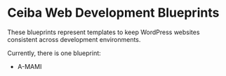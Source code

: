 # Ceiba Web Development Blueprints #

These blueprints represent templates to keep WordPress websites consistent across development environments.

Currently, there is one blueprint:

* A-MAMI
